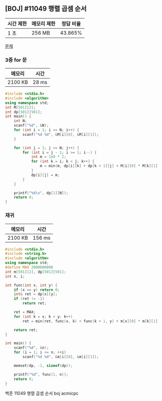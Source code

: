 ## [BOJ] #11049 행렬 곱셈 순서

| 시간 제한 | 메모리 제한 | 정답 비율 |
| --------- | ----------- | --------- |
| 1 초      | 256 MB      | 43.865%   |

[문제](https://www.acmicpc.net/problem/11049)



### 3중 for 문

| 메모리  | 시간  |
| ------- | ----- |
| 2100 KB | 28 ms |

```c++
#include <stdio.h>
#include <algorithm>
using namespace std;
int M[501][2];
int dp[501][501];
int main() {
	int N;
	scanf("%d", &N);
	for (int i = 1; i <= N; i++) {
		scanf("%d %d", &M[i][0], &M[i][1]);
	}

	for (int j = 1; j <= N; j++) {
		for (int i = j - 1; i >= 1; i--) {
			int m = 1e9 * 2;
			for (int k = i; k < j; k++) {
				m = min(m, dp[i][k] + dp[k + 1][j] + M[i][0] * M[k][1] * M[j][1]);
			}
			dp[i][j] = m;
		}
	}

	printf("%d\n", dp[1][N]);
	return 0;
}
```

### 재귀

| 메모리  | 시간   |
| ------- | ------ |
| 2100 KB | 156 ms |

```c++
#include <stdio.h>
#include <string.h>
#include <algorithm>
using namespace std;
#define MAX 2000000000
int m[501][2], dp[501][501];
int n, i;

int func(int x, int y) {
	if (x == y) return 0;
	int& ret = dp[x][y];
	if (ret != -1)
		return ret;

	ret = MAX;
	for (int k = x; k < y; k++)
		ret = min(ret, func(x, k) + func(k + 1, y) + m[x][0] * m[k][1] * m[y][1]);

	return ret;
}

int main() {
	scanf("%d", &n);
	for (i = 1; i <= n; ++i)
		scanf("%d %d", &m[i][0], &m[i][1]);

	memset(dp, -1, sizeof(dp));

	printf("%d", func(1, n));
	return 0;
}
```





백준 11049 행렬 곱셈 순서 boj acmicpc

